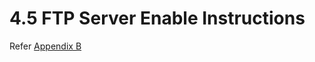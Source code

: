 # 4.5    FTP Server Enable Instructions

Refer [Appendix B](../appendix-b-configuration-of-ftp-server.md)
